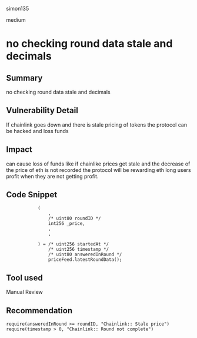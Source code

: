 simon135

medium

# no checking round data stale and decimals

## Summary

no checking round data stale and decimals

## Vulnerability Detail

If chainlink goes down and there is stale pricing of tokens the protocol can be hacked and loss funds

## Impact

can cause loss of funds like if chainlike prices get stale and the decrease of the price of eth is not recorded the protocol will be rewarding eth long users profit when they are not getting profit.

## Code Snippet

```solidity
            (
                ,
                /* uint80 roundID */
                int256 _price,
                ,
                ,

            ) = /* uint256 startedAt */
                /* uint256 timestamp */
                /* uint80 answeredInRound */
                priceFeed.latestRoundData();

```

## Tool used

Manual Review

## Recommendation

```solidity
require(answeredInRound >= roundID, "Chainlink:: Stale price")
require(timestamp > 0, "Chainlink:: Round not complete")
```